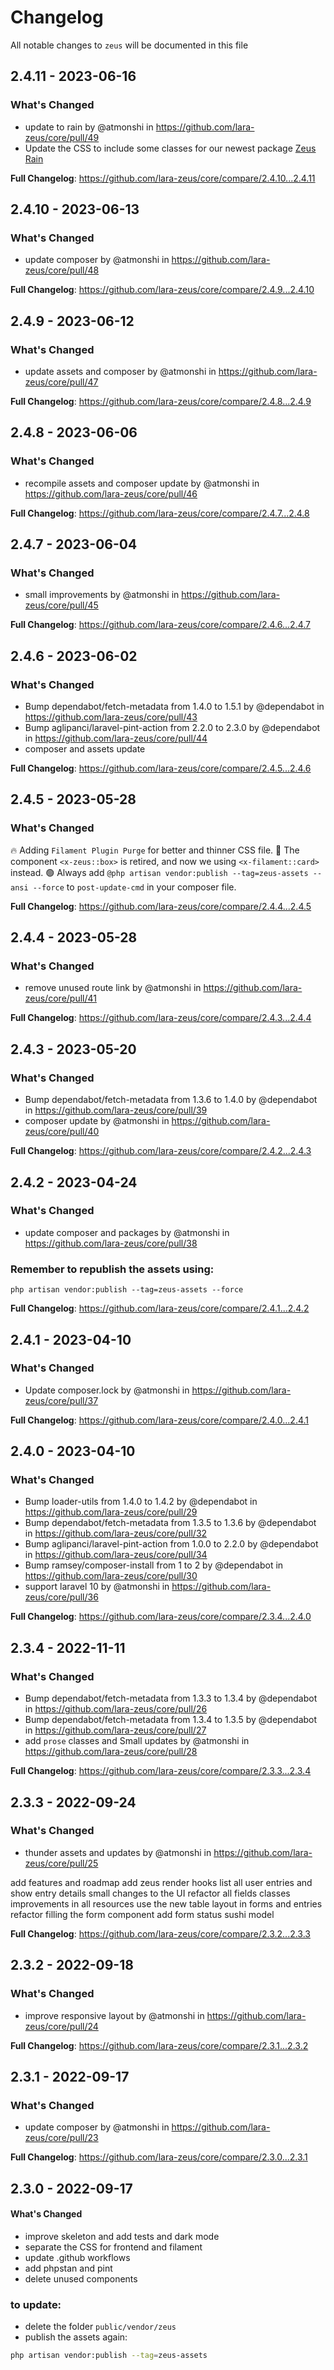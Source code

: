 # Changelog

All notable changes to `zeus` will be documented in this file

## 2.4.11 - 2023-06-16

### What's Changed

- update to rain by @atmonshi in https://github.com/lara-zeus/core/pull/49
- Update the CSS to include some classes for our newest package [Zeus Rain](https://github.com/lara-zeus/rain)

**Full Changelog**: https://github.com/lara-zeus/core/compare/2.4.10...2.4.11

## 2.4.10 - 2023-06-13

### What's Changed

- update composer by @atmonshi in https://github.com/lara-zeus/core/pull/48

**Full Changelog**: https://github.com/lara-zeus/core/compare/2.4.9...2.4.10

## 2.4.9 - 2023-06-12

### What's Changed

- update assets and composer by @atmonshi in https://github.com/lara-zeus/core/pull/47

**Full Changelog**: https://github.com/lara-zeus/core/compare/2.4.8...2.4.9

## 2.4.8 - 2023-06-06

### What's Changed

- recompile assets and composer update by @atmonshi in https://github.com/lara-zeus/core/pull/46

**Full Changelog**: https://github.com/lara-zeus/core/compare/2.4.7...2.4.8

## 2.4.7 - 2023-06-04

### What's Changed

- small improvements by @atmonshi in https://github.com/lara-zeus/core/pull/45

**Full Changelog**: https://github.com/lara-zeus/core/compare/2.4.6...2.4.7

## 2.4.6 - 2023-06-02

### What's Changed

- Bump dependabot/fetch-metadata from 1.4.0 to 1.5.1 by @dependabot in https://github.com/lara-zeus/core/pull/43
- Bump aglipanci/laravel-pint-action from 2.2.0 to 2.3.0 by @dependabot in https://github.com/lara-zeus/core/pull/44
- composer and assets update

**Full Changelog**: https://github.com/lara-zeus/core/compare/2.4.5...2.4.6

## 2.4.5 - 2023-05-28

### What's Changed

🔥 Adding `Filament Plugin Purge` for better and thinner CSS file.
🚩 The component `<x-zeus::box>` is retired, and now we using `<x-filament::card>` instead.
🟢 Always add `@php artisan vendor:publish --tag=zeus-assets --ansi --force` to `post-update-cmd` in your composer file.

**Full Changelog**: https://github.com/lara-zeus/core/compare/2.4.4...2.4.5

## 2.4.4 - 2023-05-28

### What's Changed

- remove unused route link by @atmonshi in https://github.com/lara-zeus/core/pull/41

**Full Changelog**: https://github.com/lara-zeus/core/compare/2.4.3...2.4.4

## 2.4.3 - 2023-05-20

### What's Changed

- Bump dependabot/fetch-metadata from 1.3.6 to 1.4.0 by @dependabot in https://github.com/lara-zeus/core/pull/39
- composer update by @atmonshi in https://github.com/lara-zeus/core/pull/40

**Full Changelog**: https://github.com/lara-zeus/core/compare/2.4.2...2.4.3

## 2.4.2 - 2023-04-24

### What's Changed

- update composer and packages by @atmonshi in https://github.com/lara-zeus/core/pull/38

### Remember to republish the assets using:

`php artisan vendor:publish --tag=zeus-assets --force`

**Full Changelog**: https://github.com/lara-zeus/core/compare/2.4.1...2.4.2

## 2.4.1 - 2023-04-10

### What's Changed

- Update composer.lock by @atmonshi in https://github.com/lara-zeus/core/pull/37

**Full Changelog**: https://github.com/lara-zeus/core/compare/2.4.0...2.4.1

## 2.4.0 - 2023-04-10

### What's Changed

- Bump loader-utils from 1.4.0 to 1.4.2 by @dependabot in https://github.com/lara-zeus/core/pull/29
- Bump dependabot/fetch-metadata from 1.3.5 to 1.3.6 by @dependabot in https://github.com/lara-zeus/core/pull/32
- Bump aglipanci/laravel-pint-action from 1.0.0 to 2.2.0 by @dependabot in https://github.com/lara-zeus/core/pull/34
- Bump ramsey/composer-install from 1 to 2 by @dependabot in https://github.com/lara-zeus/core/pull/30
- support laravel 10 by @atmonshi in https://github.com/lara-zeus/core/pull/36

**Full Changelog**: https://github.com/lara-zeus/core/compare/2.3.4...2.4.0

## 2.3.4 - 2022-11-11

### What's Changed

- Bump dependabot/fetch-metadata from 1.3.3 to 1.3.4 by @dependabot in https://github.com/lara-zeus/core/pull/26
- Bump dependabot/fetch-metadata from 1.3.4 to 1.3.5 by @dependabot in https://github.com/lara-zeus/core/pull/27
- add `prose` classes and Small updates by @atmonshi in https://github.com/lara-zeus/core/pull/28

**Full Changelog**: https://github.com/lara-zeus/core/compare/2.3.3...2.3.4

## 2.3.3 - 2022-09-24

### What's Changed

- thunder assets and updates by @atmonshi in https://github.com/lara-zeus/core/pull/25

add features and roadmap
add zeus render hooks
list all user entries and show entry details
small changes to the UI
refactor all fields classes
improvements in all resources
use the new table layout in forms and entries
refactor filling the form component
add form status sushi model

**Full Changelog**: https://github.com/lara-zeus/core/compare/2.3.2...2.3.3

## 2.3.2 - 2022-09-18

### What's Changed

- improve responsive layout by @atmonshi in https://github.com/lara-zeus/core/pull/24

**Full Changelog**: https://github.com/lara-zeus/core/compare/2.3.1...2.3.2

## 2.3.1 - 2022-09-17

### What's Changed

- update composer by @atmonshi in https://github.com/lara-zeus/core/pull/23

**Full Changelog**: https://github.com/lara-zeus/core/compare/2.3.0...2.3.1

## 2.3.0 - 2022-09-17

#### What's Changed

- improve skeleton and add tests and dark mode
- separate the CSS for frontend and filament
- update .github workflows
- add phpstan and pint
- delete unused components

### to update:

- delete the folder `public/vendor/zeus`
- publish the assets again:

```bash
php artisan vendor:publish --tag=zeus-assets

















```
the same for the views, backup your changes and republish them:

```bash
php artisan vendor:publish --tag=zeus-views

















```
**Full Changelog**: https://github.com/lara-zeus/core/compare/2.2.10...2.3.0

## 2.1.0 - 2022-07-10

- update the css
- update filament to 2.13

## 1.0.0 - 2022-04-19

- clean up unused assets

## 0.0.4 - 2022-03-20

- add support for laravel 8
- refactor the required packages in composer
- upgrade assets packages and include filament assets

## 0.0.3 - 2022-02-10

- support php 8 and laravel 9

## 0.0.2 - 2022-01-07

- clean up some old files

## 0.0.1 - 2021-08-14

- initial release
